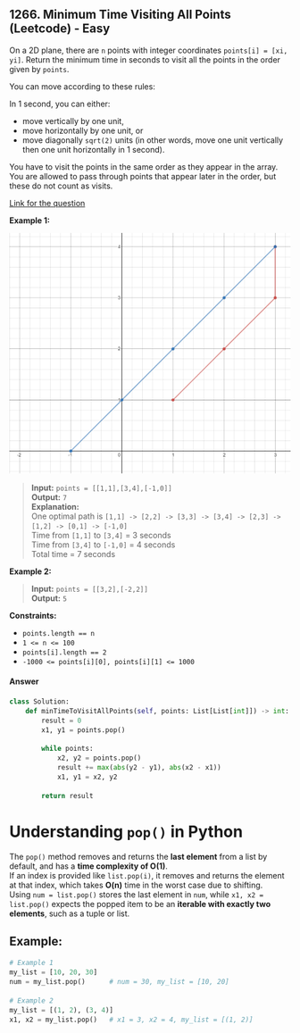 ## 1266. Minimum Time Visiting All Points (Leetcode) - Easy

On a 2D plane, there are `n` points with integer coordinates `points[i] = [xi, yi]`. Return the minimum time in seconds to visit all the points in the order given by `points`.

You can move according to these rules:

In 1 second, you can either:

- move vertically by one unit,
- move horizontally by one unit, or
- move diagonally `sqrt(2)` units (in other words, move one unit vertically then one unit horizontally in 1 second).

You have to visit the points in the same order as they appear in the array.
You are allowed to pass through points that appear later in the order, but these do not count as visits.

[Link for the question](https://leetcode.com/problems/minimum-time-visiting-all-points/description/)

**Example 1:**

![Example 1 visualization](../images/graph.png)

> **Input:** `points = [[1,1],[3,4],[-1,0]]`  
> **Output:** `7`  
> **Explanation:**  
> One optimal path is `[1,1] -> [2,2] -> [3,3] -> [3,4] -> [2,3] -> [1,2] -> [0,1] -> [-1,0]`  
> Time from `[1,1]` to `[3,4]` = 3 seconds  
> Time from `[3,4]` to `[-1,0]` = 4 seconds  
> Total time = 7 seconds

**Example 2:**

> **Input:** `points = [[3,2],[-2,2]]`  
> **Output:** `5`

**Constraints:**

- `points.length == n`
- `1 <= n <= 100`
- `points[i].length == 2`
- `-1000 <= points[i][0], points[i][1] <= 1000`

#### Answer
```Python
class Solution:
    def minTimeToVisitAllPoints(self, points: List[List[int]]) -> int:
        result = 0
        x1, y1 = points.pop()

        while points:
            x2, y2 = points.pop()
            result += max(abs(y2 - y1), abs(x2 - x1))
            x1, y1 = x2, y2

        return result
```

# Understanding `pop()` in Python

The `pop()` method removes and returns the **last element** from a list by default, and has a **time complexity of O(1)**.  
If an index is provided like `list.pop(i)`, it removes and returns the element at that index, which takes **O(n)** time in the worst case due to shifting.  
Using `num = list.pop()` stores the last element in `num`, while `x1, x2 = list.pop()` expects the popped item to be an **iterable with exactly two elements**, such as a tuple or list.

## Example:

```python
# Example 1
my_list = [10, 20, 30]
num = my_list.pop()      # num = 30, my_list = [10, 20]

# Example 2
my_list = [(1, 2), (3, 4)]
x1, x2 = my_list.pop()   # x1 = 3, x2 = 4, my_list = [(1, 2)]
```